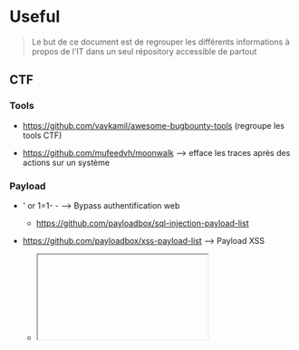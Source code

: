 # Useful

> Le but de ce document est de regrouper les différents informations à propos de l'IT dans un seul répository accessible de partout

## CTF

### Tools

- https://github.com/vavkamil/awesome-bugbounty-tools (regroupe les tools CTF)

- https://github.com/mufeedvh/moonwalk --> efface les traces après des actions sur un système

### Payload

- ' or 1=1- - --> Bypass authentification web
	- https://github.com/payloadbox/sql-injection-payload-list


- https://github.com/payloadbox/xss-payload-list --> Payload XSS
	- <iframe src="javascript:alert(`xss`)">


## Linux

- Monter USB --> mount /dev/usbNAME /media/usb
  - Trouver sa clé USB --> sudo blkid
  
- Monter serveur python --> python3 -m http.server 555 --bind 192.168.1.1
   - Croc --> Envoyer des fichiers entre 2 PC

- #kali-undercover --> transforme le GUI en Windows

- last --> dernière connexion
- lastb --> dernière connexion qui à échoué

- find / -name XXX --> trouver un fichier dans le système

- lastlog --> Voir les différents comptes et leurs dernières connexions

- Pour **compresser avec tar** --> tar -czvf logs_archive.tar.gz *
    - il est possible de supprimer les fichiers après compressions --> tar -czvf logs_archive.tar.gz * --remove-files
- Pour **décompresser avec tar** --> tar -xzvf logs_archive.tar.gz

## Malware

### Tools

- Virus Total --> étudier un fichier

- MRT --> Analyse PC (application au sein de Windows)

- HOIC --> Attaque DDOS

- https://gtfobins.github.io/ (liste de binaires vulnérables avec POC)

- https://github-wiki-see.page/m/hak5darren/USB-Rubber-Ducky/wiki/Payloads (liste payloads pour attaque via USB)

- Browerling --> Permet de sandboxer un lien 

- OnWorks ou DistroTest --> Sandbox de distribution Linux au sein du naviguateur


### Windows 

- ECHO@OFF start (mettre le fichier en .bat) --> lance des choses à la suite

- %0|%0 (mettre le fichier en .bat) --> Ralentis l'ordinateur

## Forensics

- OsForensics --> Fouiller un PC

- BleachBit --> Supprime les fichiers de façon définitive

- TestDisk --> Recover Data

- MVT --> analyse de téléphone

- Medicat --> Fait sauter les mots de passe

- Kon Boot --> Supprime le mot de passe à la volée

- APKLeaks --> Projet qui scanne une application Android

## OSINT

- Script G-Hunt --> Rassemble les informations à partir d'une adresse mail google

- NexFil --> Trouve les réseaux sociaux d'une personne

- https://29a.ch/photo-forensics --> Analyse de photo forensics

- Exif Pilot --> Ajout de donnéees exif à une photo

## Photo

- Real Esrgan --> améliore la qualité des photos
- ImgUpscaler --> Site qui améliore la qualité

- Resizer.in --> Augmente/Diminue une image en gardant la qualité

- Deface --> Flouter des visages

- Polarr --> Outil de retouche en ligne

## Dessin

- https://www.tldraw.com/ --> faire des shcémas


## Backup

- Pika Backup

- Auto Archiver

- Redo Rescue

- MeeroDrop --> Transfert de fichier jusqu'à 20 Go

- Blomp --> Cloud jusqu'a 200 Go

## Windows 
  
- dir C:\*.ova /S | more --> Recherche dans le système un fichier .ova

- Netstat -anpe --> Tout les flux actifs actutellement

- TronScript --> Evalue le PC et remonte les problèmes

- powercfg /batteryreport --> Sort un rapport sur l'état de la batterie (à faire en powershell)

- ipconfig /displaydns | find porn --> voir les recherches DNS

## Other

- Barrier --> permet d'avoir plusieurs PC sur 1 PC

- Locust --> Test de montée en charge

- DroidCam --> Transforme le téléphone en Webcam

- Automata --> Automatise des tâches Web

## Hardening

- Connexion clé ssh (PAM authentification & password authentification no)


- Si on a une DMZ mettre en place un bastion (serveur qui sécurise tout ce qui a derrière)


- Désactiver root et avoir un autre compte avec sudo (permit root login no)


- Désactiver open ssl server si pas nécessaire


- Mettre en place fail2ban


- Avoir le firewall iptables :


	- iptables -A INPUT -i eth0 -p tcp --dport 22 -m state NEW,ESTABLISHED -j ACCEPT
	  --> Ce qui rentre sur le serveur (INPUT) via l'interface ETH0 avec le protocole TCP et le port de DESTINATION 22 on l'accepte

	- iptables -A OUTPUT -o eth0 -p tcp --sport 22 -m state ESTABLISHED -j ACCEPT
	  --> Ce qui sort du serveur (OUTPUT) via l'interface ETH0 avec le protocole TCP et le port de SORTIE 22 on l'accepte

	- iptables -P INPUT DROP
	  --> Tout ce qui rentre pas dans les critères on le drop


- Mettre en place les backups

- Mot de passe dans le Bios
 
- Désactiver l'USB

- Script CIS/Lynis
